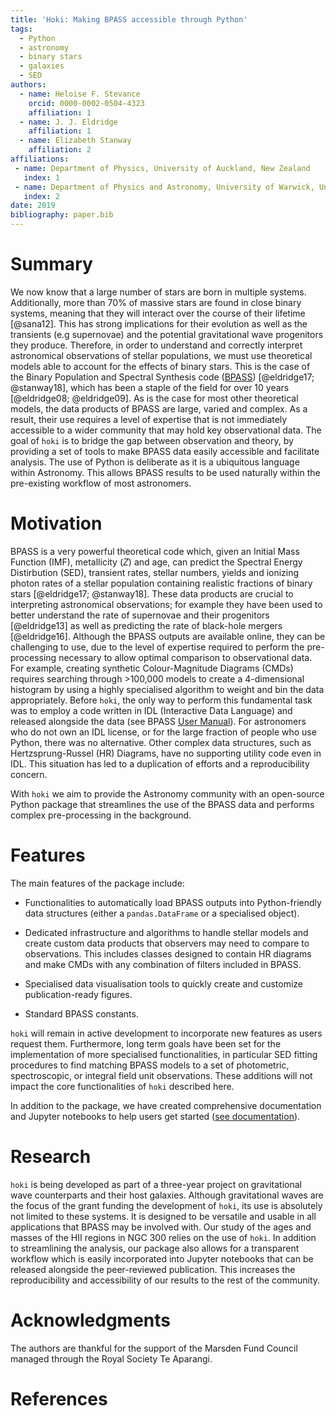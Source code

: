 ```yaml
---
title: 'Hoki: Making BPASS accessible through Python'
tags:
  - Python
  - astronomy
  - binary stars
  - galaxies
  - SED 
authors:
  - name: Heloise F. Stevance
    orcid: 0000-0002-0504-4323
    affiliation: 1
  - name: J. J. Eldridge
    affiliation: 1
  - name: Elizabeth Stanway
    affiliation: 2
affiliations:
 - name: Department of Physics, University of Auckland, New Zealand
   index: 1
 - name: Department of Physics and Astronomy, University of Warwick, United Kingdom
   index: 2
date: 2019
bibliography: paper.bib
---
```


# Summary

We now know that a large number of stars are born in multiple systems.
Additionally, more than 70% of massive stars are found in close binary systems, meaning that they will interact over the course of their lifetime [@sana12].
This has strong implications for their evolution as well as the transients (e.g supernovae) and the potential gravitational wave progenitors they produce.
Therefore, in order to understand and correctly interpret astronomical observations of stellar populations, we must use theoretical models able to account for the effects of binary stars. 
This is the case of the Binary Population and Spectral Synthesis code ([BPASS](https://bpass.auckland.ac.nz/)) [@eldridge17; @stanway18], which has been a staple of the field for over 10 years [@eldridge08; @eldridge09].
As is the case for most other theoretical models, the data products of BPASS are large, varied and complex. 
As a result, their use requires a level of expertise that is not immediately accessible to a wider community that may hold key observational data.
The goal of `hoki` is to bridge the gap between observation and theory, by providing a set of tools to make BPASS data easily accessible and facilitate analysis. 
The use of Python is deliberate as it is a ubiquitous language within Astronomy. 
This allows BPASS results to be used naturally within the pre-existing workflow of most astronomers.

# Motivation

BPASS is a very powerful theoretical code which, given an Initial Mass Function (IMF), metallicity (*Z*) and age, can predict the Spectral Energy Distirbution (SED), transient rates, stellar numbers, yields and ionizing photon rates of a stellar population containing realistic fractions of binary stars [@eldridge17; @stanway18]. 
These data products are crucial to interpreting astronomical observations; for example they have been used to better understand the rate of supernovae and their progenitors [@eldridge13] as well as predicting the rate of black-hole mergers [@eldridge16].
Although the BPASS outputs are available online, they can be challenging to use, due to the level of expertise required to perform the pre-processing necessary to allow optimal comparison to observational data. 
For example, creating synthetic Colour-Magnitude Diagrams (CMDs) requires searching through >100,000 models to create a 4-dimensional histogram by using a highly specialised algorithm to weight and bin the data appropriately. 
Before `hoki`, the only way to perform this fundamental task was to employ a code written in IDL (Interactive Data Language) and released alongside the data (see BPASS [User Manual](https://bpass.auckland.ac.nz/9.html)).
For astronomers who do not own an IDL license, or for the large fraction of people who use Python, there was no alternative. 
Other complex data structures, such as Hertzsprung-Russel (HR) Diagrams, have no supporting utility code even in IDL.
This situation has led to a duplication of efforts and a reproducibility concern. 

With `hoki` we aim to provide the Astronomy community with an open-source Python package that streamlines the use of the BPASS data and performs complex pre-processing in the background. 

# Features

The main features of the package include:

  - Functionalities to automatically load BPASS outputs into Python-friendly data structures (either a `pandas.DataFrame` or a specialised object).

  - Dedicated infrastructure and algorithms to handle stellar models and create custom data products that observers may need to compare to observations. This includes classes designed to contain HR diagrams and make CMDs with any combination of filters included in BPASS.

  - Specialised data visualisation tools to quickly create and customize publication-ready figures. 

  - Standard BPASS constants.

`hoki` will remain in active development to incorporate new features as users request them. Furthermore, long term goals have been set for the implementation of more specialised functionalities, in particular SED fitting procedures to find matching BPASS models to a set of photometric, spectroscopic, or integral field unit observations. These additions will not impact the core functionalities of `hoki` described here.

In addition to the package, we have created comprehensive documentation and Jupyter notebooks to help users get started ([see documentation](https://heloises.github.io/hoki/intro.html)).

# Research

`hoki` is being developed as part of a three-year project on gravitational wave counterparts and their host galaxies. 
Although gravitational waves are the focus of the grant funding the development of `hoki`, its use is absolutely not limited to these systems.
It is designed to be versatile and usable in all applications that BPASS may be involved with.
Our study of the ages and masses of the HII regions in NGC 300 relies on the use of `hoki`.
In addition to streamlining the analysis, our package also allows for a transparent workflow which is easily incorporated into Jupyter notebooks that can be released alongside the peer-reviewed publication.
This increases the reproducibility and accessibility of our results to the rest of the community.

# Acknowledgments
The authors are thankful for the support of the Marsden Fund Council managed through the Royal Society Te Aparangi.

# References
